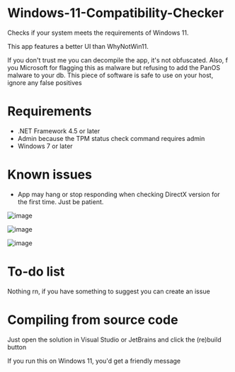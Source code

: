# Windows-11-Compatibility-Checker
Checks if your system meets the requirements of Windows 11.

This app features a better UI than WhyNotWin11.

If you don't trust me you can decompile the app, it's not obfuscated. Also, f you Microsoft for flagging this as malware but refusing to add the PanOS malware to your db. This piece of software is safe to use on your host, ignore any false positives

# Requirements
- .NET Framework 4.5 or later
- Admin because the TPM status check command requires admin
- Windows 7 or later

# Known issues
- App may hang or stop responding when checking DirectX version for the first time. Just be patient.

![image](https://user-images.githubusercontent.com/63195743/131249942-25ebc3cc-78c8-4e25-8e16-50a6195818b7.png)

![image](https://user-images.githubusercontent.com/63195743/131249958-51bb61f0-cd7b-4a1d-894b-880354e7269c.png)

![image](https://user-images.githubusercontent.com/63195743/131249952-9e86730d-2900-442e-bdbd-0cb1c32291e7.png)

# To-do list

Nothing rn, if you have something to suggest you can create an issue

# Compiling from source code

Just open the solution in Visual Studio or JetBrains and click the (re)build button

If you run this on Windows 11, you'd get a friendly message
